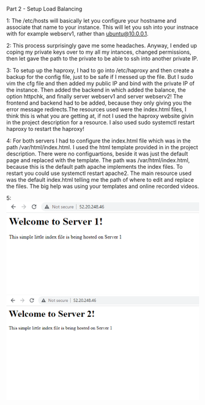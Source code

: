 Part 2 - Setup Load Balancing

1: The /etc/hosts will basically let you configure your hostname and associate that name to your instance. This will let you ssh into
your instnace with for example webserv1, rather than ubuntu@10.0.0.1. 

2: This process surprisingly gave me some headaches. Anyway, I ended up coping my private keys over to my all my intances, changed
permissions, then let gave the path to the private to be able to ssh into another private IP.

3: To setup up the haproxy, I had to go into /etc/haproxy and then create a backup for the config file, just to be safe if I messed up
the file. But I sudo vim the cfg file and then added my public IP and bind with the private IP of the instance. Then added the backend
in which added the balance, the option httpchk, and finally server webserv1 and server webserv2! The frontend and backend had to be added, because they only giving you the error message redirects.The resources used were the index.html files, I think this is what you are 
getting at, if not I used the haproxy website givin in the project description for a resource. I also used sudo systemctl restart haproxy to restart the haproxy!

4: For both servers I had to configure the index.html file which was in the path /var/html/index.html. I used the html template provided in in the project description. There were no configuartions, beside it was just the default page and replaced with the template. The path was /var/html/index.html, because this is the default path apache implements the index files. To restart you could use systemctl restart apache2. The main resource used was the default index.html telling me the path of where to edit and replace the files. The big help was using your templates and online recorded videos.

5: ![Webserver1 Photo](Images/Webserv1.PNG) 
   ![Webserver1 Photo](Images/Webserv2.PNG)

